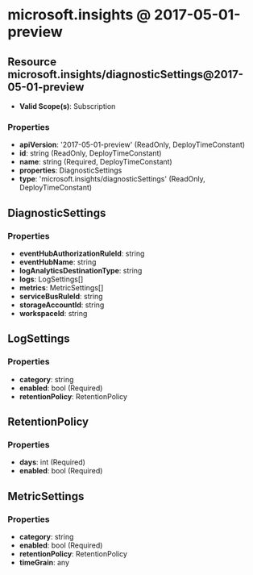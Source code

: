 # microsoft.insights @ 2017-05-01-preview

## Resource microsoft.insights/diagnosticSettings@2017-05-01-preview
* **Valid Scope(s)**: Subscription
### Properties
* **apiVersion**: '2017-05-01-preview' (ReadOnly, DeployTimeConstant)
* **id**: string (ReadOnly, DeployTimeConstant)
* **name**: string (Required, DeployTimeConstant)
* **properties**: DiagnosticSettings
* **type**: 'microsoft.insights/diagnosticSettings' (ReadOnly, DeployTimeConstant)

## DiagnosticSettings
### Properties
* **eventHubAuthorizationRuleId**: string
* **eventHubName**: string
* **logAnalyticsDestinationType**: string
* **logs**: LogSettings[]
* **metrics**: MetricSettings[]
* **serviceBusRuleId**: string
* **storageAccountId**: string
* **workspaceId**: string

## LogSettings
### Properties
* **category**: string
* **enabled**: bool (Required)
* **retentionPolicy**: RetentionPolicy

## RetentionPolicy
### Properties
* **days**: int (Required)
* **enabled**: bool (Required)

## MetricSettings
### Properties
* **category**: string
* **enabled**: bool (Required)
* **retentionPolicy**: RetentionPolicy
* **timeGrain**: any

